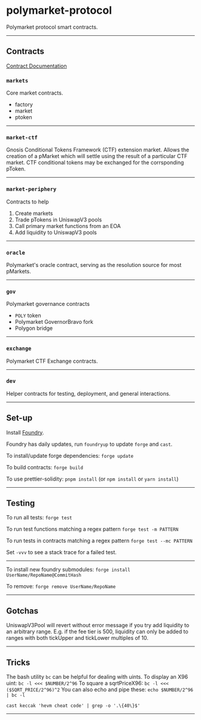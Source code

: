 # polymarket-protocol

Polymarket protocol smart contracts.

---

## Contracts

[Contract Documentation](docs/Main.md)

### `markets`

Core market contracts.

- factory
- market
- ptoken

---

### `market-ctf`

Gnosis Conditional Tokens Framework (CTF) extension market.
Allows the creation of a pMarket which will settle using the result of a particular CTF market. CTF conditional tokens may be exchanged for the corrsponding pToken.

---

### `market-periphery`

Contracts to help

1. Create markets
2. Trade pTokens in UniswapV3 pools
3. Call primary market functions from an EOA
4. Add liquidity to UniswapV3 pools

---

### `oracle`

Polymarket's oracle contract, serving as the resolution source for most pMarkets.

---

### `gov`

Polymarket governance contracts

- `POLY` token
- Polymarket GovernorBravo fork
- Polygon bridge

---

### `exchange`

Polymarket CTF Exchange contracts.

---

### `dev`

Helper contracts for testing, deployment, and general interactions.

---

## Set-up

Install [Foundry](https://github.com/foundry-rs/foundry/).

Foundry has daily updates, run `foundryup` to update `forge` and `cast`.

To install/update forge dependencies: `forge update`

To build contracts: `forge build`

To use prettier-solidity: `pnpm install` (or `npm install` or `yarn install`)

---

## Testing

To run all tests: `forge test`

To run test functions matching a regex pattern `forge test -m PATTERN`

To run tests in contracts matching a regex pattern `forge test --mc PATTERN`

Set `-vvv` to see a stack trace for a failed test.

---

To install new foundry submodules: `forge install UserName/RepoName@CommitHash`

To remove: `forge remove UserName/RepoName`

---

## Gotchas

UniswapV3Pool will revert without error message if you try add liquidity to an arbitrary range. E.g. if the fee tier is 500, liquidity can only be added to ranges with both tickUpper and tickLower multiples of 10.

---

## Tricks

The bash utility `bc` can be helpful for dealing with uints.
To display an X96 uint: `bc -l <<< $NUMBER/2^96`
To square a sqrtPriceX96: `bc -l <<< ($SQRT_PRICE/2^96)^2`
You can also echo and pipe these: `echo $NUMBER/2^96 | bc -l`

```[bash]
cast keccak 'hevm cheat code' | grep -o '.\{40\}$'
```

---
